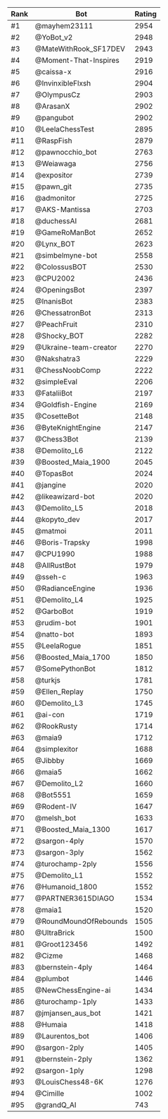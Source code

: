 Rank|Bot|Rating
---|---|---
#1|@mayhem23111|2954
#2|@YoBot_v2|2948
#3|@MateWithRook_SF17DEV|2943
#4|@Moment-That-Inspires|2919
#5|@caissa-x|2916
#6|@InvinxibleFlxsh|2904
#7|@OlympusCz|2903
#8|@ArasanX|2902
#9|@pangubot|2902
#10|@LeelaChessTest|2895
#11|@RaspFish|2879
#12|@pawnocchio_bot|2763
#13|@Weiawaga|2756
#14|@expositor|2739
#15|@pawn_git|2735
#16|@admonitor|2725
#17|@AKS-Mantissa|2703
#18|@duchessAI|2681
#19|@GameRoManBot|2652
#20|@Lynx_BOT|2623
#21|@simbelmyne-bot|2558
#22|@ColossusBOT|2530
#23|@CPU2002|2436
#24|@OpeningsBot|2397
#25|@InanisBot|2383
#26|@ChessatronBot|2313
#27|@PeachFruit|2310
#28|@Shocky_BOT|2282
#29|@Ukraine-team-creator|2270
#30|@Nakshatra3|2229
#31|@ChessNoobComp|2222
#32|@simpleEval|2206
#33|@FataliiBot|2197
#34|@Goldfish-Engine|2169
#35|@CosetteBot|2148
#36|@ByteKnightEngine|2147
#37|@Chess3Bot|2139
#38|@Demolito_L6|2122
#39|@Boosted_Maia_1900|2045
#40|@TopasBot|2024
#41|@jangine|2020
#42|@likeawizard-bot|2020
#43|@Demolito_L5|2018
#44|@kopyto_dev|2017
#45|@matmoi|2011
#46|@Boris-Trapsky|1998
#47|@CPU1990|1988
#48|@AllRustBot|1979
#49|@sseh-c|1963
#50|@RadianceEngine|1936
#51|@Demolito_L4|1925
#52|@GarboBot|1919
#53|@rudim-bot|1901
#54|@natto-bot|1893
#55|@LeelaRogue|1851
#56|@Boosted_Maia_1700|1850
#57|@SomePythonBot|1812
#58|@turkjs|1781
#59|@Ellen_Replay|1750
#60|@Demolito_L3|1745
#61|@ai-con|1719
#62|@RookRusty|1714
#63|@maia9|1712
#64|@simplexitor|1688
#65|@Jibbby|1669
#66|@maia5|1662
#67|@Demolito_L2|1660
#68|@Bot5551|1659
#69|@Rodent-IV|1647
#70|@melsh_bot|1633
#71|@Boosted_Maia_1300|1617
#72|@sargon-4ply|1570
#73|@sargon-3ply|1562
#74|@turochamp-2ply|1556
#75|@Demolito_L1|1552
#76|@Humanoid_1800|1552
#77|@PARTNER3615DIAGO|1534
#78|@maia1|1520
#79|@RoundMoundOfRebounds|1505
#80|@UltraBrick|1500
#81|@Groot123456|1492
#82|@Cizme|1468
#83|@bernstein-4ply|1464
#84|@plumbot|1446
#85|@NewChessEngine-ai|1434
#86|@turochamp-1ply|1433
#87|@jmjansen_aus_bot|1421
#88|@Humaia|1418
#89|@Laurentos_bot|1406
#90|@sargon-2ply|1405
#91|@bernstein-2ply|1362
#92|@sargon-1ply|1298
#93|@LouisChess48-6K|1276
#94|@Cimille|1002
#95|@grandQ_AI|743
